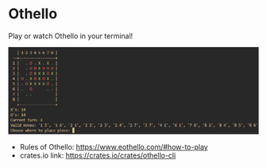 # Othello
Play or watch Othello in your terminal!

![Showcase Image](https://github.com/LelsersLasers/Othello/raw/main/Showcase/Showcase.PNG)

- Rules of Othello: https://www.eothello.com/#how-to-play
- crates.io link: https://crates.io/crates/othello-cli